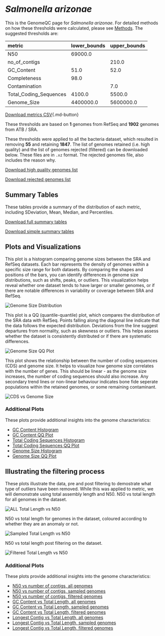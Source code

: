 # *Salmonella arizonae*

This is the GenomeQC page for *Salmonella arizonae*. For detailed methods on how these thresholds were calculated, please see [Methods](../../methods.md).
The suggested thresholds are: 

| metric                 | lower_bounds   | upper_bounds   |
|:-----------------------|:---------------|:---------------|
| N50                    | 69000.0        |                |
| no_of_contigs          |                | 210.0          |
| GC_Content             | 51.0           | 52.0           |
| Completeness           | 98.0           |                |
| Contamination          |                | 7.0            |
| Total_Coding_Sequences | 4100.0         | 5500.0         |
| Genome_Size            | 4400000.0      | 5600000.0      |

[Download metrics CSV](Salmonella_arizonae_metrics.csv){.md-button}


These thresholds are based on **1** genomes from RefSeq and **1902** genomes from ATB / SRA.

These thresholds were applied to all the bacteria dataset, which resulted in removing **55** and retaining **1847**.
The list of genomes retained (i.e. high quality) and the list of genomes rejected (filtered) can be downloaded below. These files are in `.xz` format. The rejected genomes file, also includes the reason why.

[Download high quality genomes list](Salmonella_arizonae_high_quality_genomes.csv.xz)


[Download rejected genomes list](Salmonella_arizonae_filtered_out_genomes.csv.xz)



## Summary Tables
These tables provide a summary of the distribution of each metric, including SDeviation, Mean, Median, and Percentiles.

[Download full summary tables](summary.csv)

[Download simple summary tables](selected_summary.csv)

## Plots and Visualizations

This plot is a histogram comparing genome sizes between the SRA and RefSeq datasets. Each bar represents the density of genomes within a specific size range for both datasets. By comparing the shapes and positions of the bars, you can identify differences in genome size distributions, such as shifts, peaks, or outliers. This visualization helps reveal whether one dataset tends to have larger or smaller genomes, or if there are notable differences in variability or coverage between SRA and RefSeq.

![Genome Size Distribution](Genome_Size_refseq_histogram_kde.png)

This plot is a QQ (quantile-quantile) plot, which compares the distribution of the SRA data with RefSeq. Points falling along the diagonal line indicate that the data follows the expected distribution. Deviations from the line suggest departures from normality, such as skewness or outliers. This helps assess whether the dataset is consistently distributed or if there are systematic differences.

![Genome Size QQ Plot](Genome_Size_refseq_qqplot.png)

This plot shows the relationship between the number of coding sequences (CDS) and genome size. It helps to visualize how genome size correlates with the number of genes. This should be linear - as the genome size increases, the number of coding sequences should also increase. Any secondary trend lines or non-linear behaviour indicates bone fide seperate populations within the retained genomes, or some remaining contaminant. 

![CDS vs Genome Size](Salmonella_arizonae_CDS_vs_Genome_Size.png)

### Additional Plots

These plots provide additional insights into the genome characteristics:

- [GC Content Histogram](GC_Content_refseq_histogram_kde.png)
- [GC Content QQ Plot](GC_Content_refseq_qqplot.png)
- [Total Coding Sequences Histogram](Total_Coding_Sequences_refseq_histogram_kde.png)
- [Total Coding Sequences QQ Plot](Total_Coding_Sequences_refseq_qqplot.png)
- [Genome Size Histogram](Genome_Size_refseq_histogram_kde.png)
- [Genome Size QQ Plot](Genome_Size_refseq_qqplot.png)
## Illustrating the filtering process
These plots illustrate the data, pre and post filtering to demostrate what type of outliers have been removed. While this was applied to metric, we will demonstrate using total assembly length and N50.
N50 vs total length for all genomes in the dataset.

![ALL Total Length vs N50](Salmonella_arizonae_all_total_length_N50.png)

N50 vs total length for genomes in the dataset, coloured according to whether they are an anomaly or not.

![Sampled Total Length vs N50](Salmonella_arizonae_sample_total_length_N50.png)

N50 vs total length post filtering on the dataset.

![Filtered Total Length vs N50](Salmonella_arizonae_filt_total_length_N50.png)

### Additional Plots

These plots provide additional insights into the genome characteristics:

- [N50 vs number of contigs, all genomes](Salmonella_arizonae_all_N50_number.png)
- [N50 vs number of contigs, sampled genomes](Salmonella_arizonae_sample_N50_number.png)
- [N50 vs number of contigs, filtered genomes](Salmonella_arizonae_filt_N50_number.png)
- [GC Content vs Total Length, all genomes](Salmonella_arizonae_all_total_length_GC_Content.png)
- [GC Content vs Total Length, sampled genomes](Salmonella_arizonae_sample_total_length_GC_Content.png)
- [GC Content vs Total Length, filtered genomes](Salmonella_arizonae_filt_total_length_GC_Content.png)
- [Longest Contig vs Total Length, all genomes](Salmonella_arizonae_all_total_length_longest.png)
- [Longest Contig vs Total Length, sampled genomes](Salmonella_arizonae_sample_total_length_longest.png)
- [Longest Contig vs Total Length, filtered genomes](Salmonella_arizonae_filt_total_length_longest.png)
